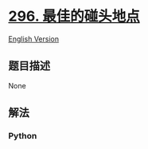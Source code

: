 # [296. 最佳的碰头地点](https://leetcode-cn.com/problems/best-meeting-point)

[English Version](/leetcode/0200-0299/0296.Best%20Meeting%20Point/README_EN.md)

## 题目描述

<!-- 这里写题目描述 -->

None

## 解法

<!-- 这里可写通用的实现逻辑 -->

<!-- tabs:start -->

### **Python**

<!-- 这里可写当前语言的特殊实现逻辑 -->

```python

```

<!-- tabs:end -->
